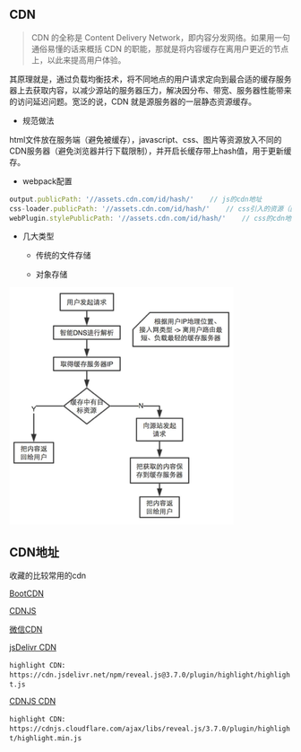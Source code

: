 ## CDN

> CDN 的全称是 Content Delivery Network，即内容分发网络。如果用一句通俗易懂的话来概括 CDN 的职能，那就是将内容缓存在离用户更近的节点上，以此来提高用户体验。

其原理就是，通过负载均衡技术，将不同地点的用户请求定向到最合适的缓存服务器上去获取内容，以减少源站的服务器压力，解决因分布、带宽、服务器性能带来的访问延迟问题。宽泛的说，CDN 就是源服务器的一层静态资源缓存。

* 规范做法

html文件放在服务端（避免被缓存），javascript、css、图片等资源放入不同的CDN服务器（避免浏览器并行下载限制），并开启长缓存带上hash值，用于更新缓存。

* webpack配置

```js
output.publicPath: '//assets.cdn.com/id/hash/'    // js的cdn地址
css-loader.publicPath: '//assets.cdn.com/id/hash/'    // css引入的资源（图片）的cdn地址
webPlugin.stylePublicPath: '//assets.cdn.com/id/hash/'    // css的cdn地址
```

* 几大类型

  - 传统的文件存储

  - 对象存储

![cdn](../../images/cdn.png)

## CDN地址

收藏的比较常用的cdn

[BootCDN](http://www.bootcdn.cn/)

[CDNJS](https://cdnjs.com/)

[微信CDN](http://qydev.weixin.qq.com/cdn/cdnjs.html)

[jsDelivr CDN](https://www.jsdelivr.com/)

  `highlight CDN: https://cdn.jsdelivr.net/npm/reveal.js@3.7.0/plugin/highlight/highlight.js`

[CDNJS CDN](https://cdnjs.com/)

  `highlight CDN: https://cdnjs.cloudflare.com/ajax/libs/reveal.js/3.7.0/plugin/highlight/highlight.min.js`
